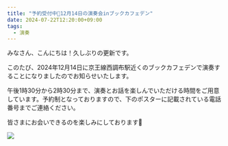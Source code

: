 ```yaml
---
title: "予約受付中🎵12月14日の演奏会inブックカフェデン"
date: 2024-07-22T12:20:00+09:00
tags:
  - 演奏
---
```


みなさん、こんにちは！久しぶりの更新です。

このたび、2024年12月14日に京王線西調布駅近くのブックカフェデンで演奏することになりましたのでお知らせいたします。

午後1時30分から2時30分まで、演奏とお話を楽しんでいただける時間をご用意しています。予約制となっておりますので、下のポスターに記載されている電話番号までご連絡ください。

皆さまにお会いできるのを楽しみにしております🎵

![](/images/2024denposter.jpg)